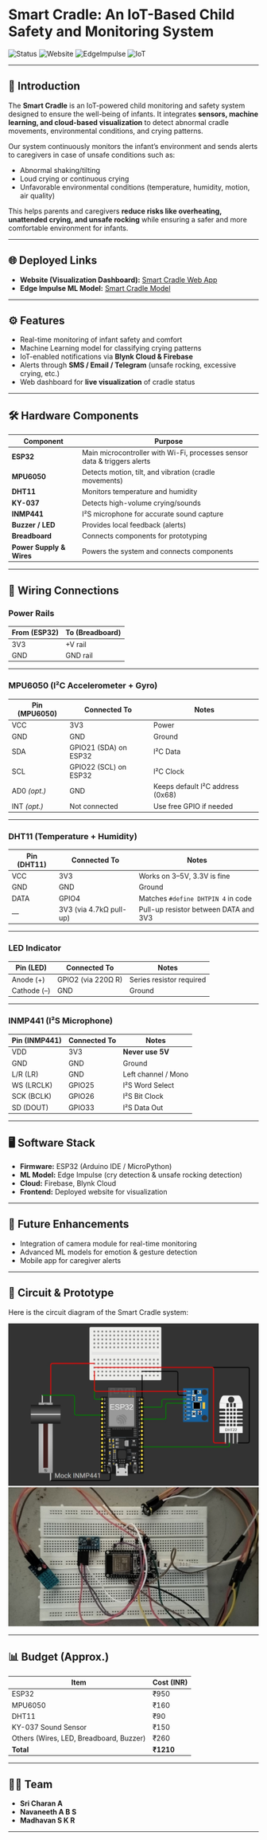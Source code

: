 # Smart Cradle: An IoT-Based Child Safety and Monitoring System

![Status](https://img.shields.io/badge/Status-Active-brightgreen)
![Website](https://img.shields.io/badge/Website-Live-blue)
![EdgeImpulse](https://img.shields.io/badge/ML%20Model-Edge%20Impulse-orange)
![IoT](https://img.shields.io/badge/IoT-Enabled-lightgrey)

---

## 📌 Introduction
The **Smart Cradle** is an IoT-powered child monitoring and safety system designed to ensure the well-being of infants. It integrates **sensors, machine learning, and cloud-based visualization** to detect abnormal cradle movements, environmental conditions, and crying patterns.  

Our system continuously monitors the infant’s environment and sends alerts to caregivers in case of unsafe conditions such as:
- Abnormal shaking/tilting  
- Loud crying or continuous crying  
- Unfavorable environmental conditions (temperature, humidity, motion, air quality)  

This helps parents and caregivers **reduce risks like overheating, unattended crying, and unsafe rocking** while ensuring a safer and more comfortable environment for infants.  

---

## 🌐 Deployed Links
- **Website (Visualization Dashboard):** [Smart Cradle Web App](https://smart-cradle-fbb4a.web.app/visualisation)  
- **Edge Impulse ML Model:** [Smart Cradle Model](https://studio.edgeimpulse.com/studio/775757)  

---

## ⚙️ Features
- Real-time monitoring of infant safety and comfort  
- Machine Learning model for classifying crying patterns  
- IoT-enabled notifications via **Blynk Cloud & Firebase**  
- Alerts through **SMS / Email / Telegram** (unsafe rocking, excessive crying, etc.)  
- Web dashboard for **live visualization** of cradle status  

---

## 🛠️ Hardware Components

| Component          | Purpose                                                                 |
|--------------------|-------------------------------------------------------------------------|
| **ESP32**          | Main microcontroller with Wi-Fi, processes sensor data & triggers alerts |
| **MPU6050**        | Detects motion, tilt, and vibration (cradle movements)                  |
| **DHT11**          | Monitors temperature and humidity                                       |
| **KY-037**         | Detects high-volume crying/sounds                                       |
| **INMP441**        | I²S microphone for accurate sound capture                               |
| **Buzzer / LED**   | Provides local feedback (alerts)                                        |
| **Breadboard**     | Connects components for prototyping                                     |
| **Power Supply & Wires** | Powers the system and connects components                     |

---

## 🔌 Wiring Connections

### Power Rails
| From (ESP32) | To (Breadboard) |
|--------------|-----------------|
| 3V3          | +V rail         |
| GND          | GND rail        |

---

### MPU6050 (I²C Accelerometer + Gyro)
| Pin (MPU6050) | Connected To          | Notes |
|---------------|-----------------------|-------|
| VCC           | 3V3                   | Power |
| GND           | GND                   | Ground |
| SDA           | GPIO21 (SDA) on ESP32 | I²C Data |
| SCL           | GPIO22 (SCL) on ESP32 | I²C Clock |
| AD0 *(opt.)*  | GND                   | Keeps default I²C address (0x68) |
| INT *(opt.)*  | Not connected         | Use free GPIO if needed |

---

### DHT11 (Temperature + Humidity)
| Pin (DHT11) | Connected To | Notes |
|-------------|--------------|-------|
| VCC         | 3V3          | Works on 3–5V, 3.3V is fine |
| GND         | GND          | Ground |
| DATA        | GPIO4        | Matches `#define DHTPIN 4` in code |
| —           | 3V3 (via 4.7kΩ pull-up) | Pull-up resistor between DATA and 3V3 |

---

### LED Indicator
| Pin (LED)   | Connected To        | Notes |
|-------------|---------------------|-------|
| Anode (+)   | GPIO2 (via 220Ω R)  | Series resistor required |
| Cathode (–) | GND                 | Ground |

---

### INMP441 (I²S Microphone)
| Pin (INMP441) | Connected To | Notes |
|---------------|--------------|-------|
| VDD           | 3V3          | **Never use 5V** |
| GND           | GND          | Ground |
| L/R (LR)      | GND          | Left channel / Mono |
| WS (LRCLK)    | GPIO25       | I²S Word Select |
| SCK (BCLK)    | GPIO26       | I²S Bit Clock |
| SD (DOUT)     | GPIO33       | I²S Data Out |

---

## 🖥️ Software Stack
- **Firmware:** ESP32 (Arduino IDE / MicroPython)  
- **ML Model:** Edge Impulse (cry detection & unsafe rocking detection)  
- **Cloud:** Firebase, Blynk Cloud  
- **Frontend:** Deployed website for visualization  

---

## 🚀 Future Enhancements
- Integration of camera module for real-time monitoring  
- Advanced ML models for emotion & gesture detection  
- Mobile app for caregiver alerts  

---

## 📐 Circuit & Prototype

Here is the circuit diagram of the Smart Cradle system:  

![Circuit Diagram](Frontend/src/assets/wokwi.jpg)  
![Prototype](Frontend/src/assets/prototype.jpg)

---

## 📊 Budget (Approx.)
| Item               | Cost (INR) |
|--------------------|-----------|
| ESP32              | ₹950      |
| MPU6050            | ₹160      |
| DHT11              | ₹90       |
| KY-037 Sound Sensor | ₹150      |
| Others (Wires, LED, Breadboard, Buzzer) | ₹260 |
| **Total**          | **₹1210** |

---

## 👨‍💻 Team
- **Sri Charan A**  
- **Navaneeth A B S**  
- **Madhavan S K R**  

---
